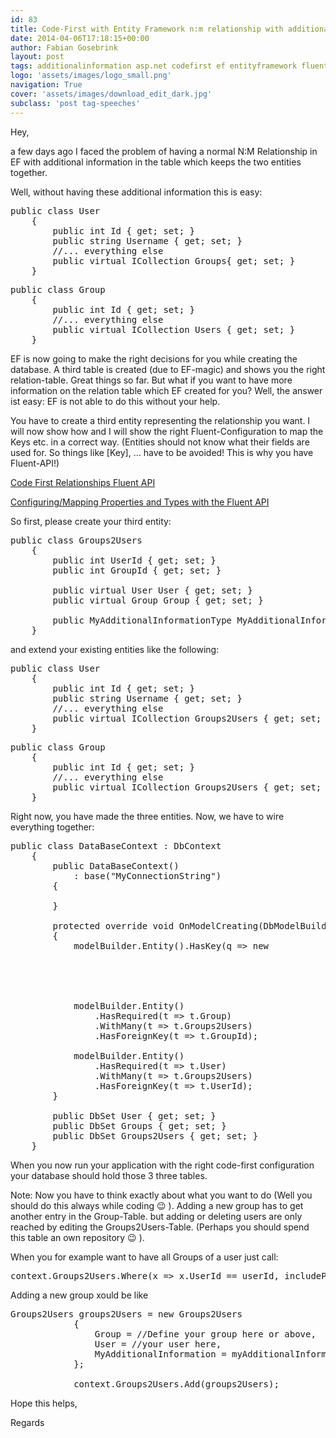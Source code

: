 ```yaml
---
id: 83
title: Code-First with Entity Framework n:m relationship with additional information
date: 2014-04-06T17:18:15+00:00
author: Fabian Gosebrink
layout: post
tags: additionalinformation asp.net codefirst ef entityframework fluentapi relationships 
logo: 'assets/images/logo_small.png'
navigation: True
cover: 'assets/images/download_edit_dark.jpg'
subclass: 'post tag-speeches'
---
```


Hey,

a few days ago I faced the problem of having a normal N:M Relationship in EF with additional information in the table which keeps the two entities together.

Well, without having these additional information this is easy:

<pre>public class User
    {
        public int Id { get; set; }
        public string Username { get; set; }
        //... everything else
        public virtual ICollection Groups{ get; set; }
    }
</pre>

<pre>public class Group
    {
        public int Id { get; set; }
        //... everything else
        public virtual ICollection Users { get; set; }
    }
</pre>

EF is now going to make the right decisions for you while creating the database. A third table is created (due to EF-magic) and shows you the right relation-table. Great things so far. But what if you want to have more information on the relation table which EF created for you? Well, the answer ist easy: EF is not able to do this without your help.

You have to create a third entity representing the relationship you want. I will now show how and I will show the right Fluent-Configuration to map the Keys etc. in a correct way. (Entities should not know what their fields are used for. So things like [Key], &#8230; have to be avoided! This is why you have Fluent-API!)

<a title="Code First Relationships Fluent API" href="http://msdn.microsoft.com/en-us/data/hh134698.aspx" target="_blank">Code First Relationships Fluent API</a>
  
<a title="Configuring/Mapping Properties and Types with the Fluent API" href="http://msdn.microsoft.com/en-us/data/jj591617.aspx" target="_blank">Configuring/Mapping Properties and Types with the Fluent API</a>

So first, please create your third entity:

<pre>public class Groups2Users
    {
        public int UserId { get; set; }
        public int GroupId { get; set; }

        public virtual User User { get; set; }
        public virtual Group Group { get; set; }

        public MyAdditionalInformationType MyAdditionalInformation { get; set; }
    }
</pre>

and extend your existing entities like the following:

<pre>public class User
    {
        public int Id { get; set; }
        public string Username { get; set; }
        //... everything else
        public virtual ICollection Groups2Users { get; set; }
    }
</pre>

<pre>public class Group
    {
        public int Id { get; set; }
        //... everything else
        public virtual ICollection Groups2Users { get; set; }
    }
</pre>

Right now, you have made the three entities. Now, we have to wire everything together:

<pre>public class DataBaseContext : DbContext
    {
        public DataBaseContext()
            : base("MyConnectionString")
        {

        }

        protected override void OnModelCreating(DbModelBuilder modelBuilder)
        {
            modelBuilder.Entity().HasKey(q =&gt; new
                                                                {
                                                                    q.GroupId,
                                                                    q.UserId
                                                                });

            modelBuilder.Entity()
                .HasRequired(t =&gt; t.Group)
                .WithMany(t =&gt; t.Groups2Users)
                .HasForeignKey(t =&gt; t.GroupId);

            modelBuilder.Entity()
                .HasRequired(t =&gt; t.User)
                .WithMany(t =&gt; t.Groups2Users)
                .HasForeignKey(t =&gt; t.UserId);
        }

        public DbSet User { get; set; }
        public DbSet Groups { get; set; }
        public DbSet Groups2Users { get; set; }
    }
</pre>

When you now run your application with the right code-first configuration your database should hold those 3 three tables.

Note: Now you have to think exactly about what you want to do (Well you should do this always while coding 😉 ). Adding a new group has to get another entry in the Group-Table. but adding or deleting users are only reached by editing the Groups2Users-Table. (Perhaps you should spend this table an own repository 😉 ).

When you for example want to have all Groups of a user just call:

<pre>context.Groups2Users.Where(x =&gt; x.UserId == userId, includeProperties: "Group").ToList();
</pre>

Adding a new group xould be like

<pre>Groups2Users groups2Users = new Groups2Users
            {
                Group = //Define your group here or above,
                User = //your user here,
                MyAdditionalInformation = myAdditionalInformation 
            };

            context.Groups2Users.Add(groups2Users);
</pre>

Hope this helps,

Regards
